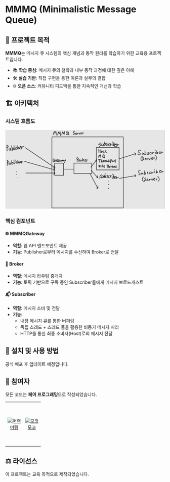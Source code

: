# MMMQ (Minimalistic Message Queue)

## 🎯 프로젝트 목적

**MMMQ**는 메시지 큐 시스템의 핵심 개념과 동작 원리를 학습하기 위한 교육용 프로젝트입니다.

- 📚 **학습 중심**: 메시지 큐의 철학과 내부 동작 과정에 대한 깊은 이해
- 🛠️ **실습 기반**: 직접 구현을 통한 이론과 실무의 결합
- 🌐 **오픈 소스**: 커뮤니티 피드백을 통한 지속적인 개선과 학습

## 🏗️ 아키텍처

### 시스템 흐름도
![시스템 흐름도](흐름_구조도.png)

### 핵심 컴포넌트

#### 🌐 **MMMQGateway**
- **역할**: 웹 API 엔드포인트 제공
- **기능**: Publisher로부터 메시지를 수신하여 Broker로 전달

#### 🔄 **Broker**
- **역할**: 메시지 라우팅 중개자
- **기능**: 토픽 기반으로 구독 중인 Subscriber들에게 메시지 브로드캐스트

#### 📬 **Subscriber**
- **역할**: 메시지 소비 및 전달
- **기능**: 
  - 내장 메시지 큐를 통한 버퍼링
  - 독립 스레드 + 스레드 풀을 활용한 비동기 메시지 처리
  - HTTP를 통한 최종 소비자(Host)로의 메시지 전달

## 🚀 설치 및 사용 방법
공식 배포 후 업데이트 예정입니다.

## 👥 참여자

모든 코드는 **페어 프로그래밍**으로 작성되었습니다.

<div align="center">
<table>
  <tr height="140px">
    <td align="center">
      <a href="https://github.com/cookie-meringue">
        <img src="https://avatars.githubusercontent.com/u/113977176?v=4" alt="머랭" width="100" />
      </a>
      <br />
      <a href="https://github.com/cookie-meringue">머랭</a>
    </td>
      <td align="center">
      <a href="https://github.com/songsunkook">
        <img src="https://avatars.githubusercontent.com/u/21010656?v=4" alt="모코" width="100" />
      </a>
      <br />
      <a href="https://github.com/songsunkook">모코</a>
    </td>
  </tr>
</table>
</div>

## ⚖️ 라이선스

이 프로젝트는 교육 목적으로 제작되었습니다.
